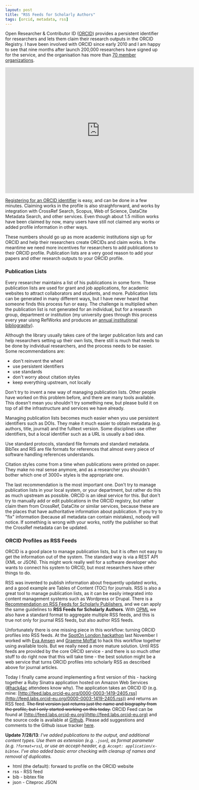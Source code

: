 ```yaml
---
layout: post
title: "RSS Feeds for Scholarly Authors"
tags: [orcid, metadata, rss]
---
```


Open Researcher & Contributor ID ([ORCID](https://speakerdeck.com/mfenner/orcid-connecting-research-and-researchers-1)) provides a persistent identifier for researchers and lets them claim their research outputs in the ORCID Registry. I have been involved with ORCID since early 2010 and I am happy to see that nine months after launch 200,000 researchers have signed up for the service, and the organisation has more than [70 member organizations](http://orcid.org/about/community/members).

<iframe src="http://s3.datawrapper.de/BZBSQ/" frameborder="0" allowtransparency="true" allowfullscreen="allowfullscreen" webkitallowfullscreen="webkitallowfullscreen" mozallowfullscreen="mozallowfullscreen" oallowfullscreen="oallowfullscreen" msallowfullscreen="msallowfullscreen" width="600" height="400"></iframe>

[Registering for an ORCID identifier](https://orcid.org/register) is easy, and can be done in a few minutes. Claiming works in the profile is also straighforward, and works by integration with CrossRef Search, Scopus, Web of Science, DataCite Metadata Search, and other services. Even though about 1.5 million works have been claimed by now, many users have still not claimed any works or added profile information in other ways. 

These numbers should go up as more academic institutions sign up for ORCID and help their researchers create ORCIDs and claim works. In the meantime we need more incentives for researchers to add publications to their ORCID profile. Publication lists are a very good reason to add your papers and other research outputs to your ORCID profile.

### Publication Lists

Every researcher maintains a list of his publications in some form. These publication lists are used for grant and job applications, for academic websites to attract collaborators and students, and more. Publication lists can be generated in many different ways, but I have never heard that someone finds this process fun or easy. The challenge is multiplied when the publication list is not generated for an individual, but for a research group, department or institution (my university goes through this process every year uisng RefWorks and produces an [annual institutional bibliography](http://www.refworks.com/RefShare2?site=047931198213200000/RWWS6A619751/2013%20Hochschulbibliografie)).

Although the library usually takes care of the larger publication lists and can help researchers setting up their own lists, there still is much that needs to be done by individual researchers, and the process needs to be easier. Some recommendations are:

* don't reinvent the wheel
* use persistent identifiers
* use standards
* don't worry about citation styles
* keep everything upstream, not locally

Don't try to invent a new way of managing publication lists. Other people have worked on this problem before, and there are many tools available. This doesn't mean you shouldn't try something new, but please build it on top of all the infrastructure and services we have already.

Managing publication lists becomes much easier when you use persistent identifiers such as DOIs. They make it much easier to obtain metadata (e.g. authors, title, journal) and the fulltext version. Some disciplines use other identifiers, but a local identifier such as a URL is usually a bad idea.

Use standard protocols, standard file formats and standard metadata. BibTex and RIS are file formats for references that almost every piece of software handling references understands. 

Citation styles come from a time when publications were printed on paper. They make no real sense anymore, and as a researcher you shouldn't bother which one of 3000+ styles is the appropriate one.

The last recommendation is the most important one. Don't try to manage publication lists in your local system, or your department, but rather do this as much upstream as possible. ORCID is an ideal service for this. But don't try to manually add or edit publications in the ORCID registry, but rather claim them from CrossRef, DataCite or similar services, because these are the places that have authoritative information about publication. If you try to "fix" information (because all metadata can contain mistakes), nobody will notice. If something is wrong with your works, notify the publisher so that the CrossRef metadata can be updated.

### ORCID Profiles as RSS Feeds

ORCID is a good place to manage publication lists, but it is often not easy to get the information out of the system. The standard way is via a REST API (XML or JSON). This might work really well for a software developer who wants to connect his system to ORCID, but most researchers have other things to do. 

RSS was invented to publish information about frequently updated works, and a good example are Tables of Content (TOC) for journals. RSS is also a great tool to manage publication lists, as it can be easily integrated into content management systems such as Wordpress or Drupal. There is a [Recommendation  on RSS Feeds for Scholarly Publishers](http://oxford.crossref.org/best_practice/rss/), and we can apply the same guidelines to **RSS Feeds for Scholarly Authors**. With [OPML](http://en.wikipedia.org/wiki/OPML) we also have a standard format to aggregate multiple RSS feeds, and this is true not only for journal RSS feeds, but also author RSS feeds.

Unfortunately there is one missing piece in this workflow: turning ORCID profiles into RSS feeds. At the [SpotOn London hackathon](http://occamstypewriter.org/trading-knowledge/2012/11/13/solo-hackday/) last November I worked with [Eva Amsen](http://twitter.com/easternblot) and [Graeme Moffat](http://twitter.com/graemedmoffat) to hack this workflow together using available tools. But we really need a more mature solution. Until RSS feeds are provided by the core ORCID service - and there is so much other stuff to do right now that this will take time - the best solution might be a web service that turns ORCID profiles into scholarly RSS as described above for journal articles.

Today I finally came around implementing a first version of this - hacking together a Ruby Sinatra application hosted on Amazon Web Services ([#hack4ac](http://hack4ac.com) attendees know why). The application takes an ORCID ID (e.g. mine: [http://feed.labs.orcid-eu.org/0000-0003-1419-2405.rss](http://feed.labs.orcid-eu.org/0000-0003-1419-2405.rss)) and returns an RSS feed. ~~The first version just returns just the name and biography from the profile, but I only started working on this today.~~ ORCID Feed can be found at [http://feed.labs.orcid-eu.org](http://feed.labs.orcid-eu.org) and the source code is available at [Github](https://github.com/mfenner/orcid-feed). Please add suggestions and comments to the Github issue tracker [here](https://github.com/mfenner/orcid-feed/issues).

**Update 7/28/13**: *I've added publications to the output, and additional content types. Use them as extension (e.g. `.json`), as format parameter (e.g. `?format=rss`), or use an accept-header, e.g. `Accept: application/x-bibtex`. I've also added basic error checking with cleanup of names and removal of duplicates.*

* html (the default): forward to profile on the ORCID website
* rss - RSS feed
* bib - bibtex file
* json - Citeproc JSON